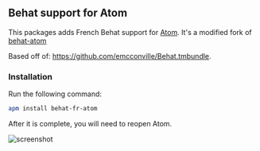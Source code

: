 ## Behat support for Atom

This packages adds French Behat support for [Atom](http://atom.io).
It's a modified fork of [behat-atom](https://github.com/Blackshawk/behat-atom)

Based off of: https://github.com/emcconville/Behat.tmbundle.


### Installation

Run the following command:

```sh
apm install behat-fr-atom
```

After it is complete, you will need to reopen Atom.

![screenshot](http://i.imgur.com/5devdKF.png)
